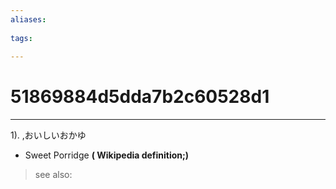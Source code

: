 ```yaml
---
aliases:
    
tags:
    
---
```


# 51869884d5dda7b2c60528d1
---
1).
,おいしいおかゆ

- Sweet Porridge
**( Wikipedia definition;)**
> see also: 
            